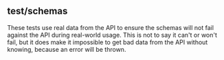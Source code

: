 ## test/schemas

These tests use real data from the API to ensure the schemas will not fail against the
API during real-world usage. This is not to say it can't or won't fail, but it does make
it impossible to get bad data from the API without knowing, because an error will be
thrown.
